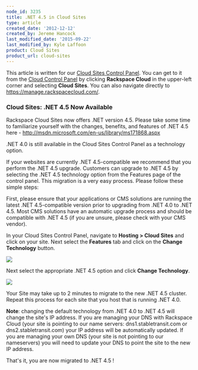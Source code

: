 ```yaml
---
node_id: 3235
title: .NET 4.5 in Cloud Sites
type: article
created_date: '2012-12-12'
created_by: Jereme Hancock
last_modified_date: '2015-09-22'
last_modified_by: Kyle Laffoon
product: Cloud Sites
product_url: cloud-sites
---
```


This article is written for our [Cloud Sites Control Panel](https://manage.rackspacecloud.com/). You can get to it from the [Cloud Control Panel](https://mycloud.rackspace.com) by clicking **Rackspace Cloud** in the upper-left corner and selecting **Cloud Sites**. You can also navigate directly to <https://manage.rackspacecloud.com/>.

### Cloud Sites: .NET 4.5 Now Available

Rackspace Cloud Sites now offers .NET version 4.5. Please take some time
to familiarize yourself with the changes, benefits, and features of .NET
4.5 here - <http://msdn.microsoft.com/en-us/library/ms171868.aspx>

.NET 4.0 is still available in the Cloud Sites Control Panel as a
technology option.

If your websites are currently .NET 4.5-compatible we recommend that you
perform the .NET 4.5 upgrade. Customers can upgrade to .NET 4.5 by
selecting the .NET 4.5 technology option from the Features page of the
control panel. This migration is a very easy process. Please follow
these simple steps:

First, please ensure that your applications or CMS solutions are running
the latest .NET 4.5-compatible version prior to upgrading from .NET 4.0
to .NET 4.5. Most CMS solutions have an automatic upgrade process and
should be compatible with .NET 4.5 (if you are unsure, please check with
your CMS vendor).

In your Cloud Sites Control Panel, navigate to **Hosting > Cloud
Sites** and click on your site.  Next select the **Features** tab and
click on the **Change Technology** button.

![](https://8026b2e3760e2433679c-fffceaebb8c6ee053c935e8915a3fbe7.ssl.cf2.rackcdn.com/field/image/Selection_001_0.png)

Next select the appropriate .NET 4.5 option and click **Change
Technology**.

![](https://8026b2e3760e2433679c-fffceaebb8c6ee053c935e8915a3fbe7.ssl.cf2.rackcdn.com/Selection_003_0.png)

Your Site may take up to 2 minutes to migrate to the new .NET 4.5
cluster.  Repeat this process for each site that you host that is
running .NET 4.0.

**Note**: changing the default technology from .NET 4.0 to .NET
4.5 will change the site's IP address. If you are managing your DNS with
Rackspace Cloud (your site is pointing to our name servers:
dns1.stabletransit.com or dns2.stabletransit.com) your IP address will
be automatically updated. If you are managing your own DNS (your site is
not pointing to our nameservers) you will need to update your DNS to
point the site to the new IP address.

That's it, you are now migrated to .NET 4.5 !
